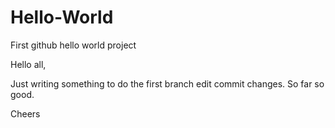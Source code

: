 # Hello-World
First github hello world project

Hello all,

Just writing something to do the first branch edit commit changes. So far so good.

Cheers
